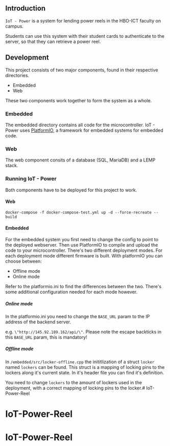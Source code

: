 ## Introduction

`IoT - Power` is a system for lending power reels in the HBO-ICT faculty on campus.

Students can use this system with their student cards to authenticate to the server, so that they can retrieve a power reel.

## Development

This project consists of two major components, found in their respective directories.

- Embedded
- Web

These two components work together to form the system as a whole.

### Embedded

The embedded directory contains all code for the microcontroller. IoT - Power uses <a href="https://platformio.org/">PlatformIO</a>, a framework for embedded systems for embedded code.

### Web

The web component consits of a database (SQL, MariaDB) and a LEMP stack.

### Running IoT - Power

Both components have to be deployed for this project to work.

#### Web
```shell
docker-compose -f docker-compose-test.yml up -d --force-recreate --build
```

#### Embedded

For the embedded system you first need to change the config to point to the deployed webserver. Then use PlatformIO to compile and upload the code to your microcontroller.
There's two different deployment modes. For each deployment mode different firmware is built. With platformIO you can choose between:
- Offline mode
- Online mode

Refer to the platformio.ini to find the differences between the two. There's some additional configuration needed for each mode however.

##### Online mode

In the platformio.ini you need to change the `BASE_URL` param to the IP address of the backend server.

e.g. `\"http://145.92.189.162/api/\"`. Please note the escape backticks in this `BASE_URL` param, this is mandatory!

##### Offline mode

In `/embedded/src/locker-offline.cpp` the inititlization of a struct `locker` named `lockers` can be found. This struct is a mapping of locking pins to the lockers along it's current state. In it's header file you can find it's definition.

You need to change `lockers` to the amount of lockers used in the deployment, with a correct mapping of locking pins to the locker.# IoT-Power-Reel
# IoT-Power-Reel
# IoT-Power-Reel
